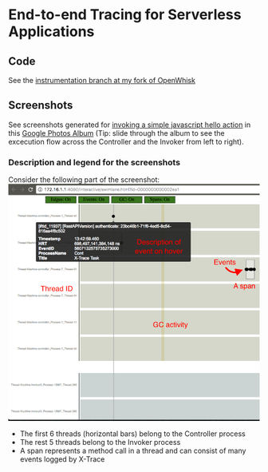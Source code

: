 # End-to-end Tracing for Serverless Applications

## Code
See the [instrumentation branch at my fork of OpenWhisk](https://github.com/k4rtik/incubator-openwhisk/tree/instrumentation)

## Screenshots
See screenshots generated for [invoking a simple javascript hello action](https://github.com/apache/incubator-openwhisk/blob/master/docs/actions.md#creating-and-invoking-a-simple-javascript-action) in this [Google Photos Album](https://goo.gl/photos/va86jL1G6vocDAc38) (Tip: slide through the album to see the excecution flow across the Controller and the Invoker from left to right).

### Description and legend for the screenshots
Consider the following part of the screenshot:
![X-Trace Partial Screenshot](part-shot.png)

- The first 6 threads (horizontal bars) belong to the Controller process
- The rest 5 threads belong to the Invoker process
- A span represents a method call in a thread and can consist of many events logged by X-Trace
